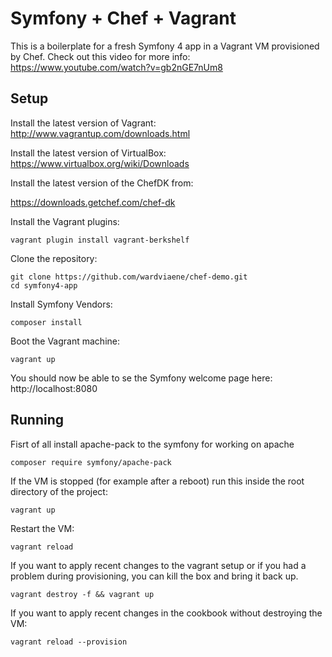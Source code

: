 # Symfony + Chef + Vagrant

This is a boilerplate for a fresh Symfony 4 app in a Vagrant VM provisioned by Chef. Check out this video for more info: https://www.youtube.com/watch?v=gb2nGE7nUm8

## Setup

Install the latest version of Vagrant:  
http://www.vagrantup.com/downloads.html

Install the latest version of VirtualBox:  
https://www.virtualbox.org/wiki/Downloads

Install the latest version of the ChefDK from:

https://downloads.getchef.com/chef-dk

Install the Vagrant plugins:

```
vagrant plugin install vagrant-berkshelf
```

Clone the repository:

```
git clone https://github.com/wardviaene/chef-demo.git
cd symfony4-app
```

Install Symfony Vendors:

```
composer install
```

Boot the Vagrant machine:

```
vagrant up
```

You should now be able to se the Symfony welcome page here:
http://localhost:8080

## Running
Fisrt of all install apache-pack to the symfony for working on apache

```
composer require symfony/apache-pack
```

If the VM is stopped (for example after a reboot) run this inside the root directory of the project:

```
vagrant up
```

Restart the VM:

```
vagrant reload
```

If you want to apply recent changes to the vagrant setup or if you had a problem during provisioning, you can kill the box and bring it back up.

```
vagrant destroy -f && vagrant up
```

If you want to apply recent changes in the cookbook without destroying the VM:

```
vagrant reload --provision
```
